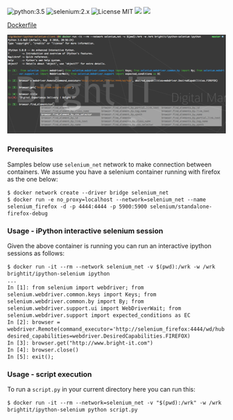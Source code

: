 ![python:3.5](https://img.shields.io/badge/python-3.5-brightgreen.svg) ![selenium:2.x](https://img.shields.io/badge/selenium-2.x-brightgreen.svg) ![License MIT](https://img.shields.io/badge/license-MIT-blue.svg) [![](https://img.shields.io/docker/stars/brightit/ipython-selenium.svg)](https://hub.docker.com/r/brightit/ipython-selenium 'DockerHub') [![](https://img.shields.io/docker/pulls/brightit/ipython-selenium.svg)](https://hub.docker.com/r/brightit/ipython-selenium 'DockerHub')

[Dockerfile](https://github.com/BrightIT/docker-ipython-selenium-client/blob/master/Dockerfile)

![](https://raw.githubusercontent.com/BrightIT/docker-ipython-selenium-client/master/example.png 'example')

### Prerequisites
Samples below use  `selenium_net` network to make connection between containers. We assume you have a selenium container running with firefox as the one below:

    $ docker network create --driver bridge selenium_net
    $ docker run -e no_proxy=localhost --network=selenium_net --name selenium_firefox -d -p 4444:4444 -p 5900:5900 selenium/standalone-firefox-debug


### Usage - iPython interactive selenium session
Given the above container is running you can run an interactive ipython sessions  as follows:

    $ docker run -it --rm --network selenium_net -v $(pwd):/wrk -w /wrk brightit/ipython-selenium ipython
    ...
    In [1]: from selenium import webdriver; from selenium.webdriver.common.keys import Keys; from selenium.webdriver.common.by import By; from selenium.webdriver.support.ui import WebDriverWait; from selenium.webdriver.support import expected_conditions as EC
    In [2]: browser = webdriver.Remote(command_executor='http://selenium_firefox:4444/wd/hub', desired_capabilities=webdriver.DesiredCapabilities.FIREFOX)
    In [3]: browser.get("http://www.bright-it.com")
    In [4]: browser.close()
    In [5]: exit();


### Usage - script execution
To run a `script.py` in your current directory here you can run this:

    $ docker run -it --rm --network=selenium_net -v "$(pwd):/wrk" -w /wrk brightit/ipython-selenium python script.py

